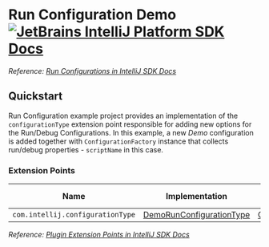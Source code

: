 # Run Configuration Demo [![JetBrains IntelliJ Platform SDK Docs](https://jb.gg/badges/docs.svg)][docs]
*Reference: [Run Configurations in IntelliJ SDK Docs][docs:run_configurations]*

## Quickstart

Run Configuration example project provides an implementation of the `configurationType` extension point responsible for adding new options for the Run/Debug Configurations.
In this example, a new *Demo* configuration is added together with `ConfigurationFactory` instance that collects run/debug properties - `scriptName` in this case.

### Extension Points

| Name                             | Implementation                                            | Extension Point Class                      |
| -------------------------------- | --------------------------------------------------------- | ------------------------------------------ |
| `com.intellij.configurationType` | [DemoRunConfigurationType][file:DemoRunConfigurationType] | [ConfigurationType][sdk:ConfigurationType] |

*Reference: [Plugin Extension Points in IntelliJ SDK Docs][docs:ep]*


[docs]: https://www.jetbrains.org/intellij/sdk/docs
[docs:run_configurations]: https://jetbrains.org/intellij/sdk/docs/basics/run_configurations.html
[docs:ep]: https://www.jetbrains.org/intellij/sdk/docs/basics/plugin_structure/plugin_extensions.html

[file:DemoRunConfigurationType]: ./src/main/java/org/jetbrains/sdk/runConfiguration/DemoRunConfigurationType.java

[sdk:ConfigurationType]: upsource:///platform/lang-api/src/com/intellij/execution/configurations/ConfigurationType.java
